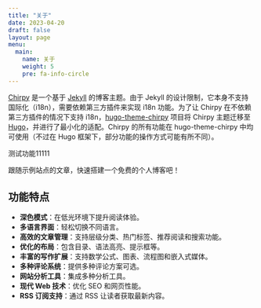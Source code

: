 ```yaml
---
title: "关于"
date: 2023-04-20
draft: false
layout: page
menu:
  main:
    name: 关于
    weight: 5
    pre: fa-info-circle
---
```


[Chirpy](https://github.com/cotes2020/jekyll-theme-chirpy) 是一个基于 [Jekyll](https://jekyllrb.com/) 的博客主题。由于 Jekyll 的设计限制，它本身不支持国际化（i18n），需要依赖第三方插件来实现 i18n 功能。为了让 Chirpy 在不依赖第三方插件的情况下支持 i18n，[hugo-theme-chirpy](https://github.com/geekifan/hugo-theme-chirpy) 项目将 Chirpy 主题迁移至 [Hugo](https://gohugo.io/)，并进行了最小化的适配。Chirpy 的所有功能在 hugo-theme-chirpy 中均可使用（不过在 Hugo 框架下，部分功能的操作方式可能有所不同）。


测试功能11111

跟随示例站点的文章，快速搭建一个免费的个人博客吧！
## 功能特点

- **深色模式**：在低光环境下提升阅读体验。
- **多语言界面**：轻松切换不同语言。
- **高效的文章管理**：支持层级分类、热门标签、推荐阅读和搜索功能。
- **优化的布局**：包含目录、语法高亮、提示框等。
- **丰富的写作扩展**：支持数学公式、图表、流程图和嵌入式媒体。
- **多种评论系统**：提供多种评论方案可选。
- **网站分析工具**：集成多种分析工具。
- **现代 Web 技术**：优化 SEO 和网页性能。
- **RSS 订阅支持**：通过 RSS 让读者获取最新内容。
